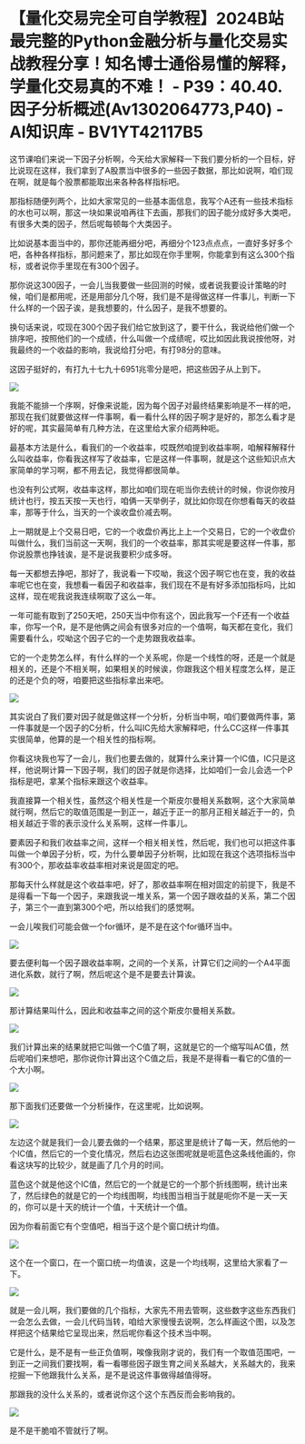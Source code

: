 # 【量化交易完全可自学教程】2024B站最完整的Python金融分析与量化交易实战教程分享！知名博士通俗易懂的解释，学量化交易真的不难！ - P39：40.40.因子分析概述(Av1302064773,P40) - AI知识库 - BV1YT42117B5

这节课咱们来说一下因子分析啊，今天给大家解释一下我们要分析的一个目标，好比说现在这样，我们拿到了A股票当中很多的一些因子数据，那比如说啊，咱们现在啊，就是每个股票都能取出来各种各样指标吧。

那指标随便列两个，比如大家常见的一些基本面信息，我写个A还有一些技术指标的水也可以啊，那这一块如果说咱再往下去画，那我们的因子能分成好多大类吧，有很多大类的因子，然后呢每顿每个大类因子。

比如说基本面当中的，那你还能再细分吧，再细分个123点点点，一直好多好多个吧，各种各样指标，那问题来了，那比如现在你手里啊，你能拿到有这么300个指标，或者说你手里现在有300个因子。

那你说这300因子，一会儿当我要做一些回测的时候，或者说我要设计策略的时候，咱们是都用呢，还是用部分几个呀，我们是不是得做这样一件事儿，判断一下什么样的一个因子诶，是我想要的，什么因子，是我不想要的。

换句话来说，哎现在300个因子我们给它放到这了，要干什么，我说给他们做一个排序吧，按照他们的一个成绩，什么叫做一个成绩呢，哎比如因此我说按他呀，对我最终的一个收益的影响，我说给打分吧，有打98分的意味。

这因子挺好的，有打九十七九十6951兆零分是吧，把这些因子从上到下。

![](img/dc67625d91c206699d50218f9389fdb1_1.png)

我能不能排一个序啊，好像来说能，因为每个因子对最终结果影响是不一样的吧，那现在我们就要做这样一件事啊，看一看什么样的因子啊才是好的，那怎么看才是好的呢，其实最简单有几种方法，在这里给大家介绍两种呃。

最基本方法是什么，看我们的一个收益率，哎既然咱提到收益率啊，咱解释解释什么叫收益率，你看我这样写了收益率，它是这样一件事啊，就是这个这些知识点大家简单的学习啊，都不用去记，我觉得都很简单。

也没有列公式啊，收益率这样，那比如咱们现在呃当你去统计的时候，你说你按月统计也行，按五天按一天也行，咱俩一天举例子，就比如你现在你想看每天的收益率，那等于什么，当天的一个诶收盘价减去啊。

上一期就是上个交易日吧，它的一个收盘价再比上上一个交易日，它的一个收盘价叫做什么，我们当前这一天啊，我们的一个收益率，那其实呢是要这样一件事，那你说股票也挣钱诶，是不是说我要积少成多呀。

每一天都想去挣吧，那好了，我说看一下哎呦，我这个因子啊它也在变，我的收益率呢它也在变，我想看一看因子和收益率，我们现在不是有好多添加指标吗，比如这样，现在呢我说我连续啊取了这么一年。

一年可能有取到了250天吧，250天当中你有这个，因此我写一个F还有一个收益率，你写一个R，是不是他俩之间会有很多对应的一个值啊，每天都在变化，我们需要看什么，哎呦这个因子它的一个走势跟我收益率。

它的一个走势怎么样，有什么样的一个关系呢，你是一个线性的呀，还是一个就是相关的，还是个不相关啊，如果相关的时候诶，你跟我这个相关程度怎么样，是正的还是个负的呀，咱要把这些指标拿出来吧。



![](img/dc67625d91c206699d50218f9389fdb1_3.png)

其实说白了我们要对因子就是做这样一个分析，分析当中啊，咱们要做两件事，第一件事就是一个因子的C分析，什么叫IC先给大家解释吧，什么CC这样一件事其实很简单，他算的是一个相关性的指标啊。

你看这块我也写了一会儿，我们也要去做的，就算什么来计算一个IC值，IC只是这样，他说啊计算一下因子啊，我们的因子就是你选择，比如咱们一会儿会选一个P指标是吧，拿某个指标来跟这个收益率。

我直接算一个相关性，虽然这个相关性是一个斯皮尔曼相关系数啊，这个大家简单就行啊，然后它的取值范围是一到正一，越近于正一的那月正相关越近于一的，负相关越近于零的表示没什么关系啊，这样一件事儿。

要素因子和我们收益率之间，这样一个相关相关性，然后呢，我们也可以把这件事叫做一个单因子分析，哎，为什么要单因子分析啊，比如现在我这个选项指标当中有300个，那收益率收益率相对来说是固定的吧。

那每天什么样就是这个收益率吧，好了，那收益率啊在相对固定的前提下，我是不是得看一下每一个因子，来跟我说一堆关系，第一个因子跟收益的关系，第二个因子，第三个一直到第300个吧，所以给我们的感觉啊。

一会儿唉我们可能会做一个for循环，是不是在这个for循环当中。

![](img/dc67625d91c206699d50218f9389fdb1_5.png)

要去便利每一个因子跟收益率啊，之间的一个关系，计算它们之间的一个A4平面进化系数，就行了啊，然后呢这个是不是要去计算诶。



![](img/dc67625d91c206699d50218f9389fdb1_7.png)

那计算结果叫什么，因此和收益率之间的这个斯皮尔曼相关系数。

![](img/dc67625d91c206699d50218f9389fdb1_9.png)

我们计算出来的结果就把它叫做一个C值了啊，这就是它的一个缩写叫AC值，然后呢咱们来想吧，那你说你计算出这个C值之后，我是不是得看一看它的C值的一个大小啊。



![](img/dc67625d91c206699d50218f9389fdb1_11.png)

那下面我们还要做一个分析操作，在这里呢，比如说啊。

![](img/dc67625d91c206699d50218f9389fdb1_13.png)

左边这个就是我们一会儿要去做的一个结果，那这里是统计了每一天，然后他的一个IC值，然后它的一个变化情况，然后右边这张图呢就是呃蓝色这条线他画的，你看这块写的比较少，就是画了几个月的时间。

蓝色这个就是他这个IC值，然后它的一个就是它的一个那个折线图啊，统计出来了，然后绿色的就是它的一个均线图啊，均线图当相当于就是呃你不是一天一天的，你可以是十天的统计一个值，十天统计一个值。

因为你看前面它有个空值吧，相当于这个是个窗口统计均值。

![](img/dc67625d91c206699d50218f9389fdb1_15.png)

这个在一个窗口，在一个窗口统一均值诶，这是一个均线啊，这里给大家看了一下。

![](img/dc67625d91c206699d50218f9389fdb1_17.png)

就是一会儿啊，我们要做的几个指标，大家先不用去管啊，这些数字这些东西我们一会怎么去做，一会儿代码当转，咱给大家慢慢去说啊，怎么样画这个图，以及怎样把这个结果给它呈现出来，然后呢你看这个技术当中啊。

它是什么，是不是有一些正负值啊，唉像我刚才说的，我们有一个取值范围吧，一到正一之间我们要找啊，看一看哪些因子跟生育之间关系越大，关系越大的，我来挖掘一下他跟我什么关系，是不是说这件事做得越值得呀。

那跟我的没什么关系的，或者说你这个这个东西反而会影响我的。

![](img/dc67625d91c206699d50218f9389fdb1_19.png)

是不是干脆咱不管就行了啊。